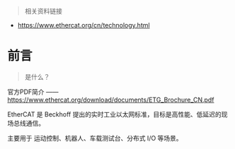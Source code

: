 > 相关资料链接

- https://www.ethercat.org/cn/technology.html

# 前言

> 是什么？

官方PDF简介 —— https://www.ethercat.org/download/documents/ETG_Brochure_CN.pdf

EtherCAT 是 Beckhoff 提出的实时工业以太网标准，目标是高性能、低延迟的现场总线通信。

主要用于 运动控制、机器人、车载测试台、分布式 I/O 等场景。

